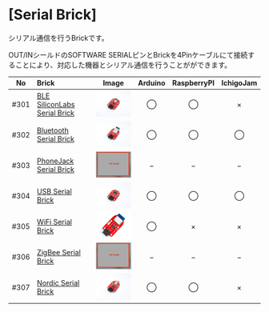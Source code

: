 # [Serial Brick]

シリアル通信を行うBrickです。

OUT/INシールドのSOFTWARE SERIALピンとBrickを4Pinケーブルにて接続することにより、対応した機器とシリアル通信を行うことがができます。

|No|Brick|Image|Arduino|RaspberryPI|IchigoJam|
|:--:|:--|:--:|:--:|:--:|:--:|
|#301|[BLE SiliconLabs Serial Brick](301_brick_serial_ble.md)|<img src="/img/300_serial/product/301_ble_product.jpg" width="150">|◯|◯|×|
|#302|[Bluetooth Serial Brick](302_brick_serial_bluetooth.md) |<img src="/img/300_serial/product/302_bluetooth_product.jpg" width="150">|◯|◯|◯|
|#303|[PhoneJack Serial Brick](303_brick_serial_phonejack.md) | <img src="/img/300_serial/product/303_phonejack_product.jpg" width="150">|−|−|−|
|#304|[USB Serial Brick](304_brick_serial_usb.md)|<img src="/img/300_serial/product/304_usbserial_product.jpg" width="150">|◯|◯|◯|
|#305|[WiFi Serial Brick](305_brick_serial_wifi.md)|<img src="/img/300_serial/product/305_wifi_product.jpg" width="150">|◯|×|×|
|#306|[ZigBee Serial Brick](306_brick_serial_zigbee.md) | <img src="/img/300_serial/product/303_phonejack_product.jpg" width="150">|−|−|−|
|#307|[Nordic Serial Brick](307_brick_serial_nordic.md) | <img src="/img/300_serial/product/307_ble_nordic_product.jpg" width="150">|◯|◯|×|
